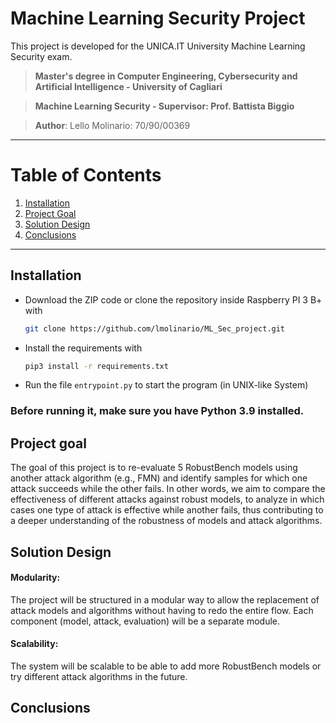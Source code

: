 # Machine Learning Security Project
This project is developed for the UNICA.IT University Machine Learning Security exam. 

> **Master's degree in Computer Engineering, Cybersecurity and Artificial Intelligence - University of Cagliari**

> **Machine Learning Security - Supervisor: Prof. Battista Biggio**

> **Author**: Lello Molinario: 70/90/00369


***
# Table of Contents
1. [Installation](#installation)
2. [Project Goal](#project-goal)
4. [Solution Design](#solution-design)
5. [Conclusions](#conclusions)


***
## Installation

- Download the ZIP code or clone the repository inside Raspberry PI 3 B+ with
  ```bash
  git clone https://github.com/lmolinario/ML_Sec_project.git
  ```
- Install the requirements with

  ```bash
  pip3 install -r requirements.txt
  ```

- Run the file `entrypoint.py` to start the program (in UNIX-like System)

### Before running it, make sure you have Python 3.9 installed.

## Project goal
The goal of this project is to re-evaluate 5 RobustBench models using another attack algorithm (e.g., FMN) and identify samples for which one attack succeeds while the other fails. In other words, we aim to compare the effectiveness of different attacks against robust models, to analyze in which cases one type of attack is effective while another fails, thus contributing to a deeper understanding of the robustness of models and attack algorithms.

## Solution Design
#### Modularity: 
The project will be structured in a modular way to allow the replacement of attack models and algorithms without having to redo the entire flow. Each component (model, attack, evaluation) will be a separate module.
#### Scalability: 
The system will be scalable to be able to add more RobustBench models or try different attack algorithms in the future.


## Conclusions

